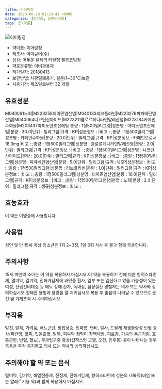 ```yaml
---
title: 이어링정
date: 2023-06-28 01:29:41 +0800
categories: [의약품, 일반의약품]
tags: [의약품]
---
```

![이어링정](https://nedrug.mfds.go.kr/pbp/cmn/itemImageDownload/1MaQuqD9cWs)

- 약이름: 이어링정
- 제조사: 아이큐어(주)
- 성상: 어두운 갈색의 타원형 필름코팅정
- 약효분류명: 이비과용제
- 허가일자: 20180413
- 보관방법: 차광밀폐용기, 실온(1~30℃)보관
- 사용기간: 제조일로부터 32 개월
## 유효성분
M040061노회|M223258티아민염산염|M040133리보플라빈|M223276파파베린염산염|M040064니코틴산아미드|M223211클로르페니라민말레산염|M223184카페인수화물|M203437아미노벤조산에틸
총량 : 1정500밀리그램|성분명 : 아미노벤조산에틸|분량 : 30.0|단위 : 밀리그램|규격 : KP|성분정보 : |비고 : ;총량 : 1정500밀리그램|성분명 : 카페인수화물|분량 : 20.0|단위 : 밀리그램|규격 : KP|성분정보 : 카페인으로서 18.3mg|비고 : ;총량 : 1정500밀리그램|성분명 : 클로르페니라민말레산염|분량 : 2.0|단위 : 밀리그램|규격 : KP|성분정보 : |비고 : ;총량 : 1정500밀리그램|성분명 : 니코틴산아미드|분량 : 20.0|단위 : 밀리그램|규격 : KP|성분정보 : |비고 : ;총량 : 1정500밀리그램|성분명 : 파파베린염산염|분량 : 5.0|단위 : 밀리그램|규격 : USP|성분정보 : |비고 : ;총량 : 1정500밀리그램|성분명 : 리보플라빈|분량 : 1.0|단위 : 밀리그램|규격 : KP|성분정보 : |비고 : ;총량 : 1정500밀리그램|성분명 : 티아민염산염|분량 : 10.0|단위 : 밀리그램|규격 : KP|성분정보 : |비고 : ;총량 : 1정500밀리그램|성분명 : 노회|분량 : 2.0|단위 : 밀리그램|규격 : 생규|성분정보 : |비고 :
## 효능효과
이 약은 이명증에 사용합니다.
## 사용법
성인 및 만 15세 이상 청소년은 1회 2~3정, 1일 3회 식사 후 물과 함께 복용합니다.
## 주의사항
15세 미만의 소아는 이 약을 복용하지 마십시오.이 약을 복용하기 전에 다른 항히스타민제, 멀미약, 감기약, 진해거담제에 과민증 환자, 임부 또는 임신하고 있을 가능성이 있는 여성, 전립선비대증 등 배뇨 장애 환자, 녹내장, 심장질환 경험자는 의사 또는 약사와 상의하십시오.정해진 용법과 용량을 잘 지키십시오.복용 후 졸음이 나타날 수 있으므로 운전 및 기계조작 시 주의하십시오.
## 부작용
발진, 발적, 가려움, 배뇨곤란, 혈압상승, 입마름, 변비, 설사, 드물게 재생불량성 빈혈 증상(파란멍, 코피, 잇몸출혈, 발열, 피부와 점막이 창백해짐, 피로감, 가슴의 두근거림, 호흡곤란, 빈혈, 혈뇨), 무과립구증 증상(갑작스런 고열, 오한, 인후통) 등이 나타나는 경우 복용을 즉각 중지하고 의사 또는 약사와 상의하십시오.
## 주의해야 할 약 또는 음식
멀미약, 감기약, 해열진통제, 진정제, 진해거담제, 항히스타민제 성분의 내복약(비염 또는 알레르기용 약)과 함께 복용하지 마십시오.
